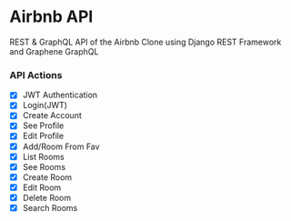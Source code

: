 # Airbnb API

REST & GraphQL API of the Airbnb Clone using Django REST Framework and Graphene GraphQL

### API Actions


- [x] JWT Authentication
- [x] Login(JWT)
- [x] Create Account
- [x] See Profile
- [x] Edit Profile
- [x] Add/Room From Fav
- [x] List Rooms
- [x] See Rooms
- [x] Create Room
- [x] Edit Room
- [x] Delete Room
- [x] Search Rooms
